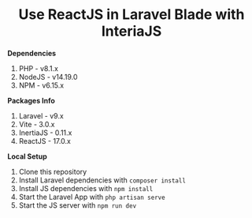 <h1 align="center">Use ReactJS in Laravel Blade with InteriaJS</h1>

**Dependencies**

1. PHP - v8.1.x
2. NodeJS - v14.19.0
3. NPM - v6.15.x

**Packages Info**

1. Laravel - v9.x
2. Vite - 3.0.x
3. InertiaJS - 0.11.x
4. ReactJS - 17.0.x

**Local Setup**

1. Clone this repository
2. Install Laravel dependencies with `composer install`
3. Install JS dependencies with `npm install`
4. Start the Laravel App with `php artisan serve`
5. Start the JS server with `npm run dev`
